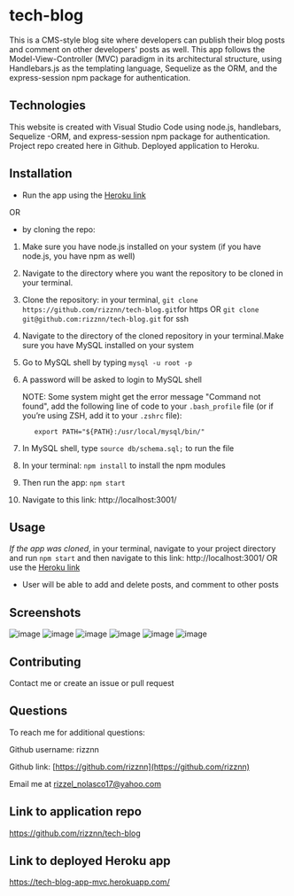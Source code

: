 # tech-blog
This is a CMS-style blog site where developers can publish their blog posts and comment on other developers' posts as well. This app follows the Model-View-Controller (MVC) paradigm in its architectural structure, using Handlebars.js as the templating language, Sequelize as the ORM, and the express-session npm package for authentication.

## Technologies
This website is created with Visual Studio Code using node.js, handlebars, Sequelize -ORM, and express-session npm package for authentication. Project repo created here in Github. Deployed application to Heroku.

## Installation
* Run the app using the [Heroku link](https://tech-blog-app-mvc.herokuapp.com/)


OR


* by cloning the repo:
1. Make sure you have node.js installed on your system (if you have node.js, you have npm as well)
2. Navigate to the directory where you want the repository to be cloned in your terminal.
3. Clone the repository: in your terminal, `git clone https://github.com/rizznn/tech-blog.git`for https OR `git clone git@github.com:rizznn/tech-blog.git` for ssh
4. Navigate to the directory of the cloned repository in your terminal.Make sure you have MySQL installed on your system
5. Go to MySQL shell by typing  `mysql -u root -p` 
6. A password will be asked to login to MySQL shell

      NOTE:     Some system might get the error message "Command not found", add the following line of code to your `.bash_profile` file (or if you’re using ZSH,                         add it to your `.zshrc` file):

          export PATH="${PATH}:/usr/local/mysql/bin/"

7. In MySQL shell, type  `source db/schema.sql;`  to run the file
8. In your terminal: `npm install` to install the npm modules
9. Then run the app: `npm start`
10. Navigate to this link: http://localhost:3001/

## Usage
_If the app was cloned_, in your terminal, navigate to your project directory and run `npm start` and then navigate to this link: http://localhost:3001/ OR use the [Heroku link](https://tech-blog-app-mvc.herokuapp.com/)
* User will be able to add and delete posts, and comment to other posts

## Screenshots
![image](https://user-images.githubusercontent.com/80712058/133734054-147f44ba-d3f1-4d0f-9a26-0162998d6c52.png)
![image](https://user-images.githubusercontent.com/80712058/133734291-37503e48-e041-4fe0-bff3-2a9f7e7843f6.png)
![image](https://user-images.githubusercontent.com/80712058/133734888-efd73c15-e1c1-41c4-a3b7-6c3568c867a3.png)
![image](https://user-images.githubusercontent.com/80712058/133735048-81083749-cd8b-4a92-bd62-6f304d57460e.png)
![image](https://user-images.githubusercontent.com/80712058/133735121-db5aa562-0261-4888-b69b-51d0182bee33.png)
![image](https://user-images.githubusercontent.com/80712058/133735748-3936891d-5d17-401b-bbe3-1dbb1a859571.png)

## Contributing
Contact me or create an issue or pull request

## Questions
  To reach me for additional questions:

  Github username: rizznn 

  Github link: [https://github.com/rizznn](https://github.com/rizznn) 

  Email me at [rizzel_nolasco17@yahoo.com](mailto:rizzel_nolasco17@yahoo.com)

## Link to application repo
https://github.com/rizznn/tech-blog

## Link to deployed Heroku app
https://tech-blog-app-mvc.herokuapp.com/
